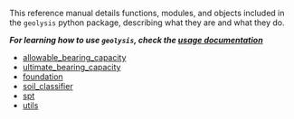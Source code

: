 This reference manual details functions, modules, and objects included
in the `geolysis` python package, describing what they are and what they do.

**_For learning how to use `geolysis`, check the 
[usage documentation](../usage.md)_**

- [allowable_bearing_capacity](allowable_bearing_capacity.md)
- [ultimate_bearing_capacity](ultimate_bearing_capacity.md)
- [foundation](foundation.md)
- [soil_classifier](soil_classifier.md)
- [spt](spt.md)
- [utils](utils.md)
